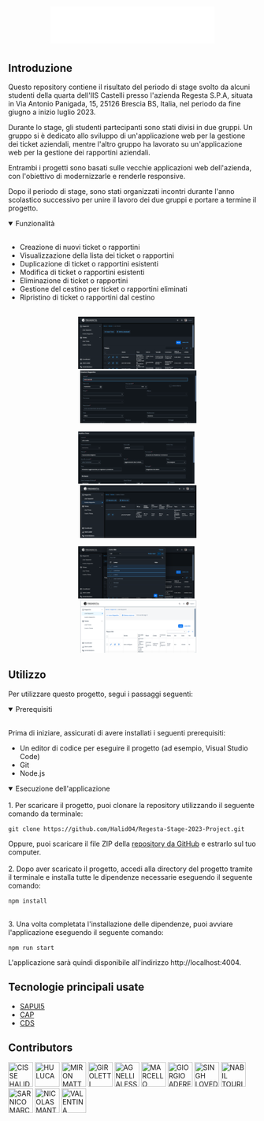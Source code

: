 <h1 align="center">
<img src="./app/img/logoBianco.png">
</h1>

## Introduzione

Questo repository contiene il risultato del periodo di stage svolto da alcuni studenti della quarta dell'IIS Castelli presso l'azienda Regesta S.P.A, situata in Via Antonio Panigada, 15, 25126 Brescia BS, Italia, nel periodo da fine giugno a inizio luglio 2023.

Durante lo stage, gli studenti partecipanti sono stati divisi in due gruppi. Un gruppo si è dedicato allo sviluppo di un'applicazione web per la gestione dei ticket aziendali, mentre l'altro gruppo ha lavorato su un'applicazione web per la gestione dei rapportini aziendali.

Entrambi i progetti sono basati sulle vecchie applicazioni web dell'azienda, con l'obiettivo di modernizzarle e renderle responsive.

Dopo il periodo di stage, sono stati organizzati incontri durante l'anno scolastico successivo per unire il lavoro dei due gruppi e portare a termine il progetto.

<details open>
<summary>
Funzionalità
</summary> <br />
<ul>
<li>Creazione di nuovi ticket o rapportini</li>
<li>Visualizzazione della lista dei ticket o rapportini</li>
<li>Duplicazione di ticket o rapportini esistenti</li>
<li>Modifica di ticket o rapportini esistenti</li>
<li>Eliminazione di ticket o rapportini</li>
<li>Gestione del cestino per ticket o rapportini eliminati</li>
<li>Ripristino di ticket o rapportini dal cestino</li>
</u> <br />
<p align="center">
<img width="49%" src="./app/img/ticketsPage.png" alt="apis"/>
&nbsp;
<img width="49%" src="./app/img/creazioneRapportinoPage.png" alt="data-models"/>
</p>
<p align="center">
<img width="49%" src="./app/img/modificaTicketPage.png" alt="plugins"/>
&nbsp;
<img width="49%" src="./app/img/cestinoTicketsPage.png" alt="microservices"/>
</p> 
<p align="center">
<img width="49%" src="./app/img/filtriPage.png" alt="own-your-code"/>
&nbsp;
<img width="49%" src="./app/img/rapportiniLightThemePage.png" alt="customize-code"/>
</p>
</details>

## Utilizzo
Per utilizzare questo progetto, segui i passaggi seguenti:
<details open>
<summary>
Prerequisiti
</summary> <br />
<p>Prima di iniziare, assicurati di avere installati i seguenti prerequisiti:</p>
<ul>
<li>Un editor di codice per eseguire il progetto (ad esempio, Visual Studio Code)</li>
<li>Git</li>
<li>Node.js</li>
</ul>
</details>
<details open>
<summary>
Esecuzione dell'applicazione
</summary> <br />
1. Per scaricare il progetto, puoi clonare la repository utilizzando il seguente comando da terminale:

```shell
git clone https://github.com/Halid04/Regesta-Stage-2023-Project.git
```
Oppure, puoi scaricare il file ZIP della [repository da GitHub](https://github.com/Halid04/Regesta-Rapportini) e estrarlo sul tuo computer. <br /> <br />
2. Dopo aver scaricato il progetto, accedi alla directory del progetto tramite il terminale e installa tutte le dipendenze necessarie eseguendo il seguente comando:
```shell
npm install
```
<br />
3. Una volta completata l'installazione delle dipendenze, puoi avviare l'applicazione eseguendo il seguente comando:

```shell
npm run start
```

L'applicazione sarà quindi disponibile all'indirizzo http://localhost:4004.
</details>

## Tecnologie principali usate

- [SAPUI5](https://sapui5.hana.ondemand.com/sdk/#/)
- [CAP](https://cap.cloud.sap/docs/)
- [CDS](https://cap.cloud.sap/docs/cds/)

## Contributors

[//]: contributor-faces
<a href="https://github.com/Halid04"><img src="https://avatars.githubusercontent.com/u/77756563?v=4" title="CISSE HALID ABDOUL KARIM" width="50" height="50"></a>
<a href="https://github.com/Ai2045"><img src="https://avatars.githubusercontent.com/u/92918956?v=4" title="HU LUCA" width="50" height="50"></a>
<a href="https://github.com/PazzoMatto"><img src="https://avatars.githubusercontent.com/u/133121885?v=4" title="MIRON MATTEO" width="50" height="50"></a>
<a href="https://github.com/steGiro05"><img src="https://avatars.githubusercontent.com/u/137765255?v=4" title="GIROLETTI STEFANO" width="50" height="50"></a>
<a href="https://github.com/Alexagnelli05"><img src="https://avatars.githubusercontent.com/u/136800398?v=4" title="AGNELLI ALESSANDRO" width="50" height="50"></a>
<a href="https://github.com/MarcelloMerenda"><img src="https://avatars.githubusercontent.com/u/133120991?v=4" title="MARCELLO MERENDA" width="50" height="50"></a>
<a href="https://github.com/GiorgioAderenti-Reg"><img src="https://avatars.githubusercontent.com/u/107500664?v=4" title="GIORGIO ADERENTI" width="50" height="50"></a>
<a href="https://github.com/Lovedeep05"><img src="https://avatars.githubusercontent.com/u/98920254?v=4" title="SINGH LOVEDEEP" width="50" height="50"></a>
<a href="https://github.com/NabilTouri"><img src="https://avatars.githubusercontent.com/u/102256075?v=4" title="NABIL TOURI" width="50" height="50"></a>
<a href="https://github.com/SarnicoMarco"><img src="https://avatars.githubusercontent.com/u/91139257?v=4" title="SARNICO MARCO" width="50" height="50"></a>
<a href="https://github.com/Tellyn"><img src="https://avatars.githubusercontent.com/u/106865252?v=4" title="NICOLAS MANTELLI" width="50" height="50"></a>
<a href="https://github.com/Valentinatruppia"><img src="https://avatars.githubusercontent.com/u/133121220?v=4" title="VALENTINA TRUPPIA" width="50" height="50"></a>

[//]: contributor-faces

